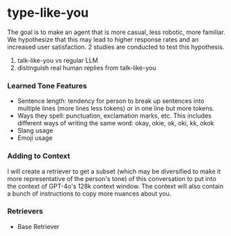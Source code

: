 # type-like-you

The goal is to make an agent that is more casual, less robotic, more familiar. We hypothesize that this may lead to higher response rates and an increased user satisfaction. 2 studies are conducted to test this hypothesis. 

1. talk-like-you vs regular LLM
2. distinguish real human replies from talk-like-you

### Learned Tone Features
- Sentence length: tendency for person to break up sentences into multiple lines (more lines less tokens) or in one line but more tokens. 
- Ways they spell: punctuation, exclamation marks, etc. This includes different ways of writing the same word: okay, okie, ok, oki, kk, okok
- Slang usage
- Emoji usage

### Adding to Context

I will create a retriever to get a subset (which may be diversified to make it more representative of the person's tone) of this conversation to put into the context of GPT-4o's 128k context window. The context will also contain a bunch of instructions to copy more nuances about you.

### Retrievers
- Base Retriever 

